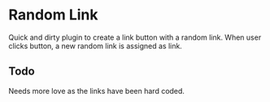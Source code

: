 # Random Link

Quick and dirty plugin to create a link button with a random link. When user clicks button, a new random link is assigned as link.

## Todo
Needs more love as the links have been hard coded.
